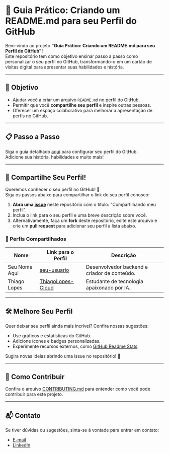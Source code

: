 # 🌟 Guia Prático: Criando um README.md para seu Perfil do GitHub

Bem-vindo ao projeto **"Guia Prático: Criando um README.md para seu Perfil do GitHub"**!  
Este repositório tem como objetivo ensinar passo a passo como personalizar o seu perfil no GitHub, transformando-o em um cartão de visitas digital para apresentar suas habilidades e história.

---

## 🎯 Objetivo
- Ajudar você a criar um arquivo `README.md` no perfil do GitHub.
- Permitir que você **compartilhe seu perfil** e inspire outras pessoas.
- Oferecer um espaço colaborativo para melhorar a apresentação de perfis no GitHub.

---

## 📋 Passo a Passo
Siga o guia detalhado [aqui](Guia-Configurando-Perfil-Github.md) para configurar seu perfil do GitHub.  
Adicione sua história, habilidades e muito mais!

---

## 🌟 Compartilhe Seu Perfil!

Queremos conhecer o seu perfil no GitHub! 💬  
Siga os passos abaixo para compartilhar o link do seu perfil conosco:

1. **Abra uma [issue](https://github.com/seu-repositorio/issues)** neste repositório com o título: "Compartilhando meu perfil".
2. Inclua o link para o seu perfil e uma breve descrição sobre você.
3. Alternativamente, faça um **fork** deste repositório, edite este arquivo e crie um **pull request** para adicionar seu perfil à lista abaixo.

### 🚀 Perfis Compartilhados

| Nome         | Link para o Perfil          | Descrição                          |
|--------------|-----------------------------|------------------------------------|
| Seu Nome Aqui | [seu-usuario](https://github.com/seu-usuario) |Desenvolvedor backend e criador de conteúdo. |
| Thiago Lopes | [ThiagoLopes-Cloud](https://github.com/exemplo-usuario) | Estudante de tecnologia apaixonado por IA. |


---

## 🛠️ Melhore Seu Perfil
Quer deixar seu perfil ainda mais incrível? Confira nossas sugestões:
- Use gráficos e estatísticas do GitHub.
- Adicione ícones e badges personalizadas.
- Experimente recursos externos, como [GitHub Readme Stats](https://github.com/anuraghazra/github-readme-stats).

Sugira novas ideias abrindo uma issue no repositório! 🎉

---

## 🤝 Como Contribuir
Confira o arquivo [CONTRIBUTING.md](CONTRIBUTING.md) para entender como você pode contribuir para este projeto.

---

## 📬 Contato
Se tiver dúvidas ou sugestões, sinta-se à vontade para entrar em contato:
- [E-mail](mailto:thiagocesarlopes01@gmail.com)
- [LinkedIn](https://linkedin.com/in/thiagolopesin)

